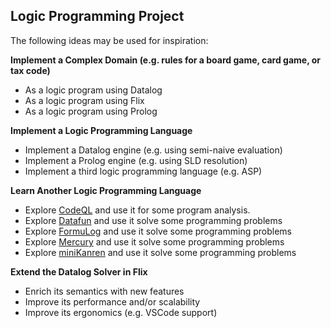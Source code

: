 ## Logic Programming Project

The following ideas may be used for inspiration:

**Implement a Complex Domain (e.g. rules for a board game, card game, or tax code)**
- As a logic program using Datalog
- As a logic program using Flix
- As a logic program using Prolog

**Implement a Logic Programming Language**
- Implement a Datalog engine (e.g. using semi-naive evaluation)
- Implement a Prolog engine (e.g. using SLD resolution)
- Implement a third logic programming language (e.g. ASP)

**Learn Another Logic Programming Language**
- Explore [CodeQL](https://codeql.github.com/) and use it for some program
  analysis. 
- Explore [Datafun](http://www.rntz.net/datafun/) and use it solve some
  programming problems
- Explore [FormuLog](https://harvardpl.github.io/formulog/) and use it solve
  some programming problems
- Explore [Mercury](https://mercurylang.org/) and use it solve some programming
  problems
- Explore [miniKanren](http://minikanren.org/) and use it solve some programming
  problems

**Extend the Datalog Solver in Flix**
- Enrich its semantics with new features
- Improve its performance and/or scalability
- Improve its ergonomics (e.g. VSCode support)
